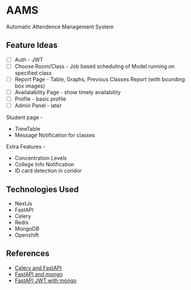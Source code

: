 # AAMS

Automatic Attendence Management System

## Feature Ideas

- [ ] Auth - JWT
- [ ] Choose Room/Class - Job based scheduling of Model running on specified class
- [ ] Report Page - Table, Graphs, Previous Classes Report (with bounding box images)
- [ ] Availalability Page - show timely availability
- [ ] Profile - basic profile
- [ ] Admin Panel - later

Student page -

- TimeTable
- Message Notification for classes

Extra Features -

- Concentration Levels
- College Info Notification
- ID card detection in coridor

## Technologies Used

- NextJs
- FastAPI
- Celery
- Redis
- MongoDB
- Openshift

## References

- [Celery and FastAPI](https://testdriven.io/blog/fastapi-and-celery/)
- [FastAPI and mongo](https://testdriven.io/blog/fastapi-mongo/)
- [FastAPI JWT with mongo](https://codevoweb.com/api-with-python-fastapi-and-mongodb-jwt-authentication/)
